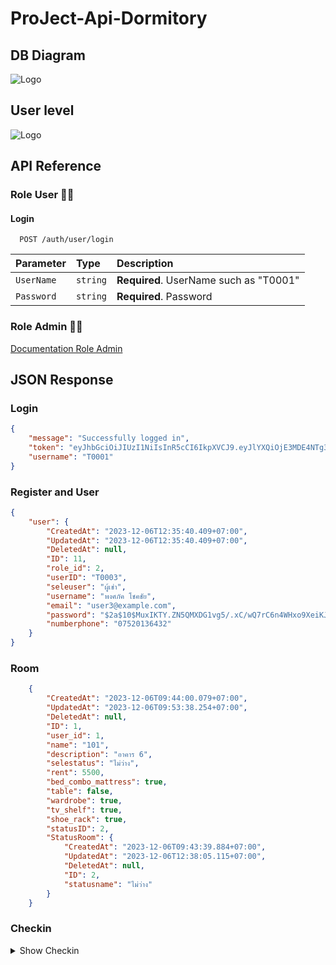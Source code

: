 # ProJect-Api-Dormitory

##  DB Diagram  
  ![Logo](https://github.com/Teerapoom/ProJect-Api-Dormitory/blob/main/IMG/Api_Dromitory002%20(1).png)

## User level  
  ![Logo](https://github.com/Teerapoom/ProJect-Api-Dormitory/blob/main/IMG/User.drawio.png)

## API Reference

### Role User 🙋‍♂️

#### Login 

```http
  POST /auth/user/login
```
| Parameter | Type     | Description                |
| :-------- | :------- | :------------------------- |
| `UserName` | `string` | **Required**. UserName such as "T0001" |
| `Password` | `string` | **Required**. Password |

### Role Admin 👩‍💻

[Documentation Role Admin](https://docs.google.com/document/d/1iVSmTnf7N_W1tlCR89I_UlMG7tMIZSfzgtpL8nS0Ml0/edit?usp=sharing)


## JSON Response

### Login

```json
{
    "message": "Successfully logged in",
    "token": "eyJhbGciOiJIUzI1NiIsInR5cCI6IkpXVCJ9.eyJlYXQiOjE3MDE4NTg3NTIsImlhdCI6MTcwMTg0MDc1MiwiaWQiOjMsInJvbGUiOjJ9.BkOlJbJZUcJJDTG_iS9LWbMp7Z7khcvEYQ-WVt1afnc",
    "username": "T0001"
}
```
### Register and User

```json
{
    "user": {
        "CreatedAt": "2023-12-06T12:35:40.409+07:00",
        "UpdatedAt": "2023-12-06T12:35:40.409+07:00",
        "DeletedAt": null,
        "ID": 11,
        "role_id": 2,
        "userID": "T0003",
        "seleuser": "ผู้เช่า",
        "username": "พงศภัค โชคชัย",
        "email": "user3@example.com",
        "password": "$2a$10$MuxIKTY.ZN5QMXDG1vg5/.xC/wQ7rC6n4WHxo9XeiKJu88QdgbSZO",
        "numberphone": "07520136432"
    }
}
```
### Room

```json
    {
        "CreatedAt": "2023-12-06T09:44:00.079+07:00",
        "UpdatedAt": "2023-12-06T09:53:38.254+07:00",
        "DeletedAt": null,
        "ID": 1,
        "user_id": 1,
        "name": "101",
        "description": "อาคาร 6",
        "selestatus": "ไม่ว่าง",
        "rent": 5500,
        "bed_combo_mattress": true,
        "table": false,
        "wardrobe": true,
        "tv_shelf": true,
        "shoe_rack": true,
        "statusID": 2,
        "StatusRoom": {
            "CreatedAt": "2023-12-06T09:43:39.884+07:00",
            "UpdatedAt": "2023-12-06T12:38:05.115+07:00",
            "DeletedAt": null,
            "ID": 2,
            "statusname": "ไม่ว่าง"
        }
    }
```

### Checkin

<details>
<summary> Show Checkin </summary>

```json
       {
        "CreatedAt": "2023-12-06T09:44:13.265+07:00",
        "UpdatedAt": "2023-12-06T09:44:13.265+07:00",
        "DeletedAt": null,
        "ID": 1,
        "user_id": 1,
        "room_id": 1,
        "room_name": "101",
        "user_name_checkin": "T0001",
        "user_name_checkinid": 3,
        "deposit": 5000,
        "rentrate": 1000,
        "contractdate": "2023-11-21T07:00:00+07:00",
        "fullname": "จิรายุ แสงกระจ่าง",
        "dirth_date": "1990-01-01T07:00:00+07:00",
        "issued_by": "Government",
        "card_number": "5820821950430",
        "issued_date": "2020-01-01T07:00:00+07:00",
        "card_copyimg": "path/to/image.jpg",
        "phone1": "0801234567",
        "addr1": "123 Street, City",
        "place1": "Office",
        "renter2": "นวิยา โพธิ์สำราญ",
        "birth_date2": "2023-11-21T07:00:00+07:00",
        "issued_by2": "ภูวนัย ประเสริญวงศ์",
        "card_number2": "1461010111200",
        "issued_date2": "2020-01-01T07:10:00+07:00",
        "card_copyimg2": "path/to/image2.jpg",
        "phone2": "0898464642",
        "addr2": "48/1 หมู่4 ถ.บางกรวย-ไทรนอ้ยอ.บางบวัทองจ.นนทบุรี 11110",
        "place2": "อาคาร1",
        "User": {
            "CreatedAt": "2023-12-06T09:43:50.482+07:00",
            "UpdatedAt": "2023-12-06T09:43:50.482+07:00",
            "DeletedAt": null,
            "ID": 3,
            "role_id": 2,
            "userID": "T0001",
            "seleuser": "ผู้เช่า",
            "username": "ธีรภูมิ คูศิริวานิชกร",
            "email": "user1@example.com",
            "password": "$2a$10$j3LGnsIrArQSZIxsJzJLbeEIMBzH1SBkMXAig79P8cEDZYn9GK85W",
            "numberphone": "07520136432"
        },
        "Room": {
            "CreatedAt": "2023-12-06T09:44:00.079+07:00",
            "UpdatedAt": "2023-12-06T12:40:53.161+07:00",
            "DeletedAt": null,
            "ID": 1,
            "user_id": 1,
            "name": "101",
            "description": "อาคาร 6",
            "selestatus": "ไม่ว่าง",
            "rent": 5500,
            "bed_combo_mattress": true,
            "table": false,
            "wardrobe": true,
            "tv_shelf": true,
            "shoe_rack": true,
            "statusID": 2,
            "StatusRoom": {
                "CreatedAt": "2023-12-06T09:43:39.884+07:00",
                "UpdatedAt": "2023-12-06T12:38:05.115+07:00",
                "DeletedAt": null,
                "ID": 2,
                "statusname": "ไม่ว่าง"
            }
        }
    }
```
</details>

